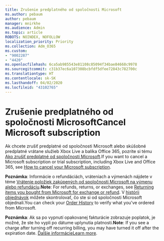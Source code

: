 ```yaml
---
title: Zrušenie predplatného od spoločnosti Microsoft
ms.author: pebaum
author: pebaum
manager: mnirkhe
ms.audience: Admin
ms.topic: article
ROBOTS: NOINDEX, NOFOLLOW
localization_priority: Priority
ms.collection: Adm_O365
ms.custom:
- "9002287"
- "4420"
ms.openlocfilehash: 6ca5ab985543e81108c85094f34bae84668c9978
ms.sourcegitcommit: c31b37ec6a107308bcbfdf5dfee72843c782700c
ms.translationtype: HT
ms.contentlocale: sk-SK
ms.lasthandoff: 04/02/2020
ms.locfileid: "43102765"
---
```

# <a name="cancel-microsoft-subscription"></a><span data-ttu-id="db482-102">Zrušenie predplatného od spoločnosti Microsoft</span><span class="sxs-lookup"><span data-stu-id="db482-102">Cancel Microsoft subscription</span></span>

<span data-ttu-id="db482-103">Ak chcete zrušiť predplatné od spoločnosti Microsoft alebo skúšobné predplatné vrátane služieb Xbox Live a balíka Office 365, pozrite si tému [Ako zrušiť predplatné od spoločnosti Microsoft](https://support.microsoft.com/help/4027815).</span><span class="sxs-lookup"><span data-stu-id="db482-103">If you want to cancel a Microsoft subscription or trial subscription, including Xbox Live and Office 365, see [How to cancel your Microsoft subscription](https://support.microsoft.com/help/4027815).</span></span>

<span data-ttu-id="db482-104">**Poznámka**: Informácie o refundáciách, vráteniach a výmenách nájdete v téme [Vrátenie položiek zakúpených od spoločnosti Microsoft na výmenu alebo refundáciu](https://support.microsoft.com/help/10558).</span><span class="sxs-lookup"><span data-stu-id="db482-104">**Note**: For refunds, returns, or exchanges, see [Returning items you bought from Microsoft for exchange or refund](https://support.microsoft.com/help/10558).</span></span> <span data-ttu-id="db482-105">V [histórii objednávok](https://account.microsoft.com/billing/orders/) môžete skontrolovať, čo ste si od spoločnosti Microsoft objednali.</span><span class="sxs-lookup"><span data-stu-id="db482-105">You can check your [Order History](https://account.microsoft.com/billing/orders/) to verify what you've ordered from Microsoft.</span></span> 

<span data-ttu-id="db482-106">**Poznámka**: Ak sa po vypnutí opakovanej fakturácie zobrazuje poplatok, je možné, že ste ho vypli po dátume uplynutia platnosti.</span><span class="sxs-lookup"><span data-stu-id="db482-106">**Note**: If you see a charge after turning off recurring billing, you may have turned it off after the expiration date.</span></span> <span data-ttu-id="db482-107">[Ďalšie informácie](https://support.microsoft.com/help/10640)</span><span class="sxs-lookup"><span data-stu-id="db482-107">[Learn more](https://support.microsoft.com/help/10640).</span></span> 
